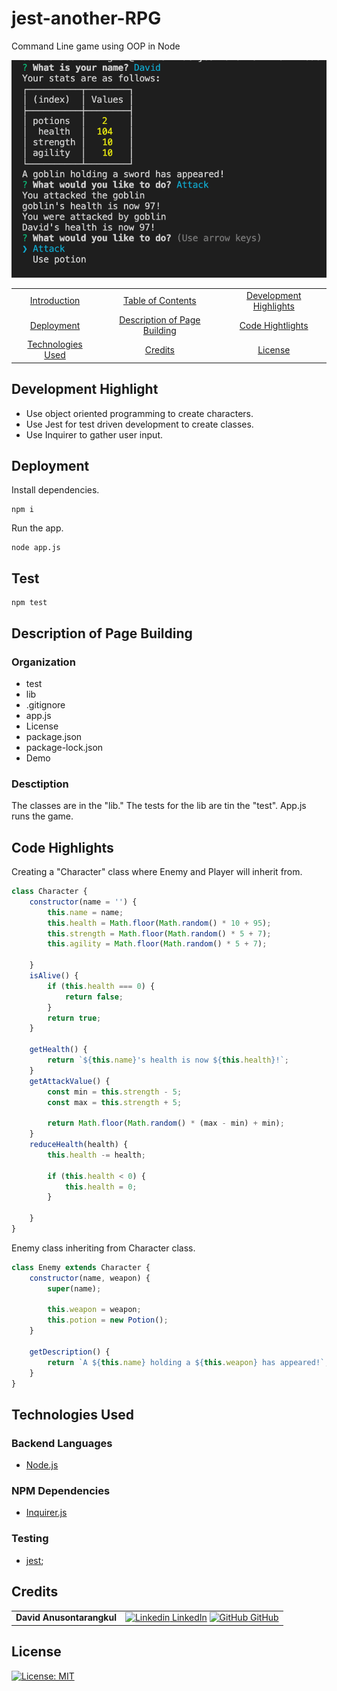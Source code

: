 # jest-another-RPG

Command Line game using OOP in Node

![Demo](./Demo/demo.png)

|                                         |                                                               |                                                   |
| :-------------------------------------: | :-----------------------------------------------------------: | :-----------------------------------------------: |
|    [Introduction](#jest-another-RPG)    |            [Table of Contents](#table-of-contents)            | [Development Highlights](#development-highlights) |
|         [Deployment](#deployed)         | [Description of Page Building](#Description-of-Page-Building) |       [Code Hightlights](#code-highlights)        |
| [Technologies Used](#Technologies-Used) |                      [Credits](#Credits)                      |                [License](#License)                |

## Development Highlight

- Use object oriented programming to create characters.
- Use Jest for test driven development to create classes.
- Use Inquirer to gather user input.

## Deployment

Install dependencies.

```
npm i
```

Run the app.

```
node app.js
```

## Test

```
npm test
```

## Description of Page Building

### Organization

- test
- lib
- .gitignore
- app.js
- License
- package.json
- package-lock.json
- Demo

### Desctiption

The classes are in the "lib." The tests for the lib are tin the "test". App.js runs the game.

## Code Highlights

Creating a "Character" class where Enemy and Player will inherit from.

```JavaScript
class Character {
    constructor(name = '') {
        this.name = name;
        this.health = Math.floor(Math.random() * 10 + 95);
        this.strength = Math.floor(Math.random() * 5 + 7);
        this.agility = Math.floor(Math.random() * 5 + 7);

    }
    isAlive() {
        if (this.health === 0) {
            return false;
        }
        return true;
    }

    getHealth() {
        return `${this.name}'s health is now ${this.health}!`;
    }
    getAttackValue() {
        const min = this.strength - 5;
        const max = this.strength + 5;

        return Math.floor(Math.random() * (max - min) + min);
    }
    reduceHealth(health) {
        this.health -= health;

        if (this.health < 0) {
            this.health = 0;
        }

    }
}
```

Enemy class inheriting from Character class.

```JavaScript
class Enemy extends Character {
    constructor(name, weapon) {
        super(name);

        this.weapon = weapon;
        this.potion = new Potion();
    }

    getDescription() {
        return `A ${this.name} holding a ${this.weapon} has appeared!`;
    }
}
```

## Technologies Used

### Backend Languages

- [Node.js](https://nodejs.org/en/)

### NPM Dependencies

- [Inquirer.js](https://www.npmjs.com/package/inquirer)

### Testing

- [jest](https://jestjs.io/);

## Credits

|                           |                                                                                                                                                                                                       |
| ------------------------- | ----------------------------------------------------------------------------------------------------------------------------------------------------------------------------------------------------- |
| **David Anusontarangkul** | [![Linkedin](https://i.stack.imgur.com/gVE0j.png) LinkedIn](https://www.linkedin.com/in/anusontarangkul/) [![GitHub](https://i.stack.imgur.com/tskMh.png) GitHub](https://github.com/anusontarangkul) |

## License

[![License: MIT](https://img.shields.io/badge/License-MIT-yellow.svg)](https://opensource.org/licenses/MIT)

